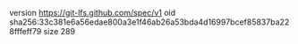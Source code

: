 version https://git-lfs.github.com/spec/v1
oid sha256:33c381e6a56edae800a3e1f46ab26a53bda4d16997bcef85837ba228fffeff79
size 289
